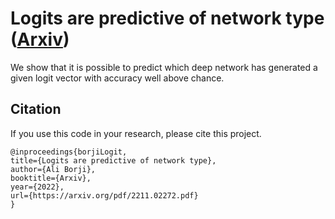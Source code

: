 
# Logits are predictive of network type ([Arxiv](https://arxiv.org/pdf/2211.02272.pdf))

We show that it is possible to predict which deep network has generated a given
logit vector with accuracy well above chance.



## Citation

If you use this code in your research, please cite this project.

```
@inproceedings{borjiLogit,
title={Logits are predictive of network type},
author={Ali Borji},
booktitle={Arxiv},
year={2022},
url={https://arxiv.org/pdf/2211.02272.pdf}
}
